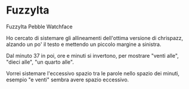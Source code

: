 FuzzyIta
========

FuzzyIta Pebble Watchface




Ho cercato di sistemare gli allineamenti dell'ottima versione di chrispazz, alzando un po' il testo e mettendo un piccolo margine a sinistra.

Dal minuto 37 in poi, ore e minuti si invertono, per mostrare "venti alle", "dieci alle", "un quarto alle".

Vorrei sistemare l'eccessivo spazio tra le parole nello spazio dei minuti, esempio "e venti" sembra avere spazio eccessivo.
